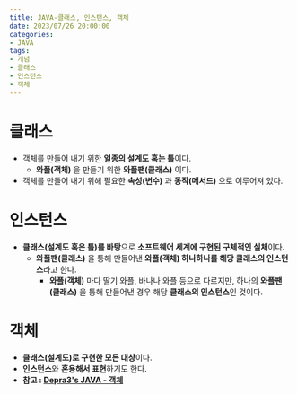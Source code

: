 ```yaml
---
title: JAVA-클래스, 인스턴스, 객체
date: 2023/07/26 20:00:00
categories:
- JAVA
tags:
- 개념
- 클래스
- 인스턴스
- 객체
---
```


# 

# 클래스

- 객체를 만들어 내기 위한 **일종의 설계도 혹는 틀**이다.
    - **와플(객체)** 을 만들기 위한 **와플팬(클래스)** 이다.
- 객체를 만들어 내기 위해 필요한 **속성(변수)** 과 **동작(메서드)** 으로 이루어져 있다.
#
# 인스턴스

- **클래스(설계도 혹은 틀)를 바탕**으로 **소프트웨어 세계에 구현된 구체적인 실체**이다.
    - **와플팬(클래스)** 을 통해 만들어낸 **와플(객체) 하나하나를 해당 클래스의 인스턴스**라고 한다.
        - **와플(객체)** 마다 딸기 와플, 바나나 와플 등으로 다르지만, 하나의 **와플팬(클래스)** 을 통해 만들어낸 경우 해당 **클래스의 인스턴스**인 것이다.
#
# 객체

- **클래스(설계도)로 구현한 모든 대상**이다.
- **인스턴스**와 **혼용해서 표현**하기도 한다.
- **참고 : [Depra3's JAVA - 객체](https://depra3.github.io/2023/07/25/2023/07/JAVA-%EA%B0%9D%EC%B2%B4/)**